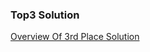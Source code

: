 ### Top3 Solution
<a href='https://www.kaggle.com/c/quora-question-pairs/discussion/34288'>Overview Of 3rd Place Solution</a>